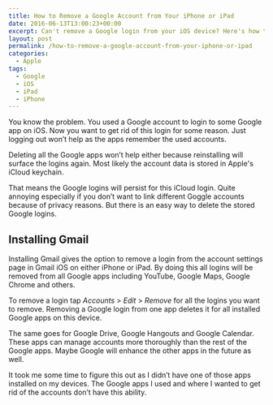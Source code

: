 ```yaml
---
title: How to Remove a Google Account from Your iPhone or iPad
date: 2016-06-13T13:00:23+00:00
excerpt: Can't remove a Google login from your iOS device? Here's how to easily do it.
layout: post
permalink: /how-to-remove-a-google-account-from-your-iphone-or-ipad
categories:
  - Apple
tags:
  - Google
  - iOS
  - iPad
  - iPhone
---
```

You know the problem. You used a Google account to login to some Google app on iOS. Now you want to get rid of this login for some reason. Just logging out won’t help as the apps remember the used accounts.

Deleting all the Google apps won’t help either because reinstalling will surface the logins again. Most likely the account data is stored in Apple's iCloud keychain.

That means the Google logins will persist for this iCloud login. Quite annoying especially if you don’t want to link different Goggle accounts because of privacy reasons. But there is an easy way to delete the stored Google logins.

## Installing Gmail

Installing Gmail gives the option to remove a login from the account settings page in Gmail iOS on either iPhone or iPad. By doing this all logins will be removed from all Google apps including YouTube, Google Maps, Google Chrome and others.

To remove a login tap _Accounts_ > _Edit_ > _Remove_ for all the logins you want to remove. Removing a Google login from one app deletes it for all installed Google apps on this device.

The same goes for Google Drive, Google Hangouts and Google Calendar. These apps can manage accounts more thoroughly than the rest of the Google apps. Maybe Google will enhance the other apps in the future as well.

It took me some time to figure this out as I didn’t have one of those apps installed on my devices. The Google apps I used and where I wanted to get rid of the accounts don’t have this ability.